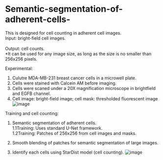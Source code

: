 # Semantic-segmentation-of-adherent-cells-
This is designed for cell counting in adherent cell images. <br />
Input: bright-field cell images.<br />  
Output: cell counts.<br />
*It can be used for any image size, as long as the size is no smaller than 256x256 pixels.

Experimental:  
1. Culutre MDA-MB-231 breast cancer cells in a microwell plate.
2. Cells were stained with Calcein AM before imaging.
3. Cells were scaned under a 20X magnification microscope in brightfield and EGFB channel.
4. Cell image: bright-field image; cell mask: thresholded fluorescent image
![image](https://github.com/user-attachments/assets/d9993254-a067-40ee-9aa0-f9190ec39912)


Training and cell counting:

1. Semantic segmentation of adherent cells.    
1.1Training: Uses standard U-Net framework.   
1.2Training: Patches of 256x256 from cell images and masks.  
   
2. Smooth blending of patches for semantic segmentation of large images.
  
3. Identify each cells using StarDist model (cell counting).
![image](https://github.com/user-attachments/assets/61dcd355-714a-4fed-835b-fca55d7a56f5)


